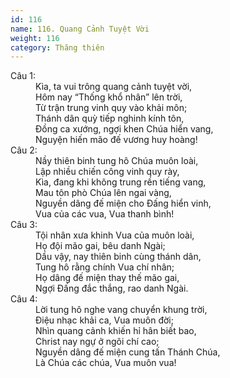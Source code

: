 ```yaml
---
id: 116
name: 116. Quang Cảnh Tuyệt Vời
weight: 116
category: Thăng thiên
---
```

<dl><dt>Câu 1:</dt><dd data-verse="1">Kìa, ta vui trông quang cảnh tuyệt vời, <br/>Hôm nay “Thống khổ nhân” lên trời, <br/>Từ trận trung vinh quy vào khải môn; <br/>Thánh dân quỳ tiếp nghinh kính tôn, <br/>Đồng ca xướng, ngợi khen Chúa hiển vang, <br/>Nguyện hiến mão đế vương huy hoàng! </dd><dt>Câu 2:</dt><dd data-verse="2">Nầy thiên binh tung hô Chúa muôn loài, <br/>Lập nhiều chiến công vinh quy rày, <br/>Kìa, đang khi không trung rền tiếng vang, <br/>Mau tôn phò Chúa lên ngai vàng, <br/>Nguyền dâng đế miện cho Đấng hiển vinh, <br/>Vua của các vua, Vua thanh bình! </dd><dt>Câu 3:</dt><dd data-verse="3">Tội nhân xưa khinh Vua của muôn loài, <br/>Họ đội mão gai, bêu danh Ngài; <br/>Dầu vậy, nay thiên binh cùng thánh dân, <br/>Tung hô rằng chính Vua chí nhân; <br/>Họ dâng đế miện thay thế mão gai, <br/>Ngợi Đấng đắc thắng, rao danh Ngài. </dd><dt>Câu 4:</dt><dd data-verse="4">Lời tung hô nghe vang chuyển khung trời, <br/>Điệu nhạc khải ca, Vua muôn đời; <br/>Nhìn quang cảnh khiến hỉ hân biết bao, <br/>Christ nay ngự ở ngôi chí cao; <br/>Nguyền dâng đế miện cung tấn Thánh Chúa, <br/>Là Chúa các chúa, Vua muôn vua! </dd></dl>
